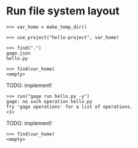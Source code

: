 # Run file system layout

    >>> var_home = make_temp_dir()

    >>> use_project("hello-project", var_home)

    >>> find(".")
    gage.json
    hello.py

    >>> find(var_home)
    <empty>

TODO: implement!

    >>> run("gage run hello.py -y")
    gage: no such operation hello.py
    Try 'gage operations' for a list of operations.
    <1>

TODO: implement!

    >>> find(var_home)
    <empty>
